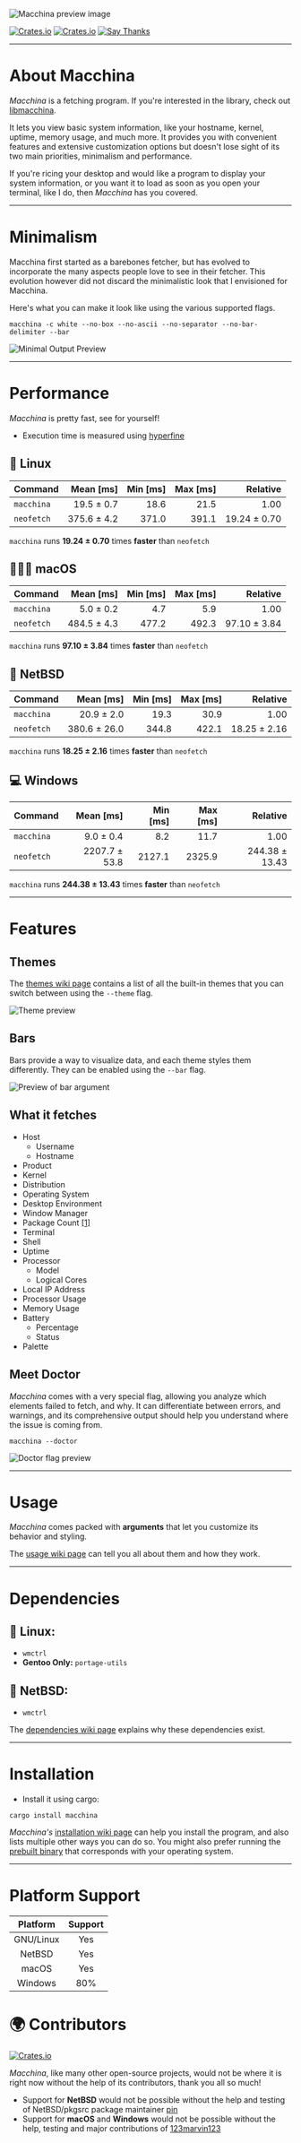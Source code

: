 ![Macchina preview image](screenshots/preview.png)

[![Crates.io](https://img.shields.io/crates/v/macchina?label=Version)](https://crates.io/crates/macchina)
[![Crates.io](https://img.shields.io/crates/d/macchina?label=Downloads)](https://crates.io/crates/macchina)
[![Say Thanks](https://img.shields.io/badge/Say-Thanks-1EAEDB.svg)](https://saythanks.io/to/ba.tahaaziz@gmail.com)

---

# About Macchina
_Macchina_ is a fetching program.
If you're interested in the library, check out [libmacchina](https://crates.io/crates/libmacchina).

It lets you view basic system information, like your hostname, kernel, uptime, memory usage, and much more.
It provides you with convenient features and extensive customization options but doesn't lose sight of its two main priorities, minimalism and performance.

If you're ricing your desktop and would like a program to display your system information, or you want it to load as soon as you open your terminal, like I do, then _Macchina_ has you covered.

---

# Minimalism

Macchina first started as a barebones fetcher, but has evolved to incorporate the many aspects people love to see in their fetcher. This evolution however did not discard the minimalistic look that I envisioned for Macchina.

Here's what you can make it look like using the various supported flags.

```
macchina -c white --no-box --no-ascii --no-separator --no-bar-delimiter --bar
```

![Minimal Output Preview](screenshots/minimal.png)

---

# Performance
_Macchina_ is pretty fast, see for yourself!

- Execution time is measured using [hyperfine](https://github.com/sharkdp/hyperfine)

## 🐧 Linux
| Command | Mean [ms] | Min [ms] | Max [ms] | Relative |
|:---|---:|---:|---:|---:|
| `macchina` | 19.5 ± 0.7 | 18.6 | 21.5 | 1.00 |
| `neofetch` | 375.6 ± 4.2 | 371.0 | 391.1 | 19.24 ± 0.70 |

`macchina` runs __19.24 ± 0.70__ times __faster__ than `neofetch`

## 👩🏽‍💻 macOS

| Command | Mean [ms] | Min [ms] | Max [ms] | Relative |
|:---|---:|---:|---:|---:|
| `macchina` | 5.0 ± 0.2 | 4.7 | 5.9 | 1.00 |
| `neofetch` | 484.5 ± 4.3 | 477.2 | 492.3 | 97.10 ± 3.84 |

`macchina` runs __97.10 ± 3.84__ times __faster__ than `neofetch`

## 🚩 NetBSD

| Command | Mean [ms] | Min [ms] | Max [ms] | Relative |
|:---|---:|---:|---:|---:|
| `macchina` | 20.9 ± 2.0 | 19.3 | 30.9 | 1.00 |
| `neofetch` | 380.6 ± 26.0 | 344.8 | 422.1 | 18.25 ± 2.16 |

`macchina` runs __18.25 ± 2.16__ times __faster__ than `neofetch`

## 💻 Windows
| Command | Mean [ms] | Min [ms] | Max [ms] | Relative |
|:---|---:|---:|---:|---:|
| `macchina` | 9.0 ± 0.4 | 8.2 | 11.7 | 1.00 |
| `neofetch` | 2207.7 ± 53.8 | 2127.1 | 2325.9 | 244.38 ± 13.43 |

`macchina` runs __244.38 ± 13.43__ times __faster__ than `neofetch`

---

# Features
## Themes
The [themes wiki page](https://github.com/grtcdr/macchina/wiki/Themes) contains a list of all the built-in themes that you can switch between using the `--theme` flag.

![Theme preview](screenshots/theme.png)

## Bars
Bars provide a way to visualize data, and each theme styles them differently. They can be enabled using the `--bar` flag.

![Preview of bar argument](screenshots/bars.png)

## What it fetches
- Host
  - Username
  - Hostname
- Product
- Kernel
- Distribution
- Operating System
- Desktop Environment
- Window Manager
- Package Count [[1]](https://github.com/grtcdr/macchina/wiki/Platform-Support)
- Terminal
- Shell
- Uptime
- Processor
  - Model
  - Logical Cores
- Local IP Address
- Processor Usage
- Memory Usage
- Battery
  - Percentage
  - Status
- Palette

## Meet Doctor
_Macchina_ comes with a very special flag, allowing you analyze which elements failed to fetch, and why. It can differentiate between errors, and warnings, and its comprehensive output should help you understand where the issue is coming from.

```
macchina --doctor
```

![Doctor flag preview](screenshots/doctor.png)

---

# Usage

_Macchina_ comes packed with __arguments__ that let you customize its behavior and styling.

The [usage wiki page](https://github.com/grtcdr/macchina/wiki/Usage) can tell you all about them and how they work.

---

# Dependencies
## 🐧 Linux:
- `wmctrl`
- __Gentoo Only:__ `portage-utils`
## 🚩 NetBSD:
- `wmctrl`

The [dependencies wiki page](https://github.com/grtcdr/macchina/wiki/Dependencies) explains why these dependencies exist.

-	--

# Installation <a name="install"></a>

- Install it using cargo:
```
cargo install macchina
```

_Macchina's_ [installation wiki page](https://github.com/grtcdr/macchina/wiki/Installation) can help you install the program, and also lists multiple other ways you can do so. You might also prefer running the [prebuilt binary](https://github.com/grtcdr/macchina/releases) that corresponds with your operating system.
  
---

# Platform Support	

|  Platform   |      Support       |
| :-:         |        :-:         |
| GNU/Linux   |        Yes         |
| NetBSD      |        Yes         |
| macOS       |        Yes         |
| Windows     |        80%         |

# 🌍 Contributors

[![Crates.io](https://contrib.rocks/image?repo=grtcdr/macchina)](https://github.com/grtcdr/macchina/graphs/contributors)

_Macchina_, like many other open-source projects, would not be where it is right now without the help of its contributors, thank you all so much!

- Support for __NetBSD__ would not be possible without the help and testing of NetBSD/pkgsrc package maintainer [pin](https://pkgsrc.se/bbmaint.php?maint=pin@NetBSD.org)
- Support for __macOS__ and __Windows__ would not be possible without the help, testing and major contributions of [123marvin123](https://github.com/123marvin123)